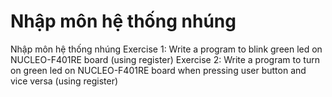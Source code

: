 # Nhập môn hệ thống nhúng
Nhập môn hệ thống nhúng
  Exercise 1: Write a program to blink green led on NUCLEO-F401RE board (using register)
  Exercise 2: Write a program to turn on green led on NUCLEO-F401RE board when pressing user button and vice versa (using register)

